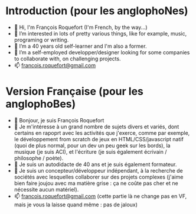 # Introduction (pour les anglophoNes)
- 👋 Hi, I'm François Roquefort (I'm French, by the way...)
- 👀 I’m interested in lots of pretty various things, like for example, music, programing or writing.
- 🌱 I’m a 40 years old self-learner and I'm also a former.
- 💞️ I’m a self-employed developper/designer looking for some companies to collaborate with, on challenging projects.
- 📫 francois.roquefort@gmail.com

# Version Française (pour les anglophoBes)
- 👋 Bonjour, je suis François Roquefort 
- 👀 Je m'intéresse à un grand nombre de sujets divers et variés, dont certains en rapoprt avec les activités que j'exerce, comme par exemple, le développement from scratch de jeux en HTML/CSS/javascript natif (quoi de plus normal, pour un dev un peu geek sur les bords), la musique (je suis ACI), et l'écriture (je suis également écrivain / philosophe / poète).
- 🌱 Je suis un autodidacte de 40 ans et je suis également formateur.
- 💞️ Je suis un concepteur/développeur indépendant, à la recherche de sociétés avec lesquelles collaborer sur des projets complexes (j'aime bien faire joujou avec ma matière grise : ça ne coûte pas cher et ne nécessite aucun matériel).
- 📫 francois.roquefort@gmail.com (cette partie là ne change pas en VF, mais je vous la laisse quand même : pas de jaloux)

<!---
thedwarf21/thedwarf21 is a ✨ special ✨ repository because its `README.md` (this file) appears on your GitHub profile.
You can click the Preview link to take a look at your changes.
--->

